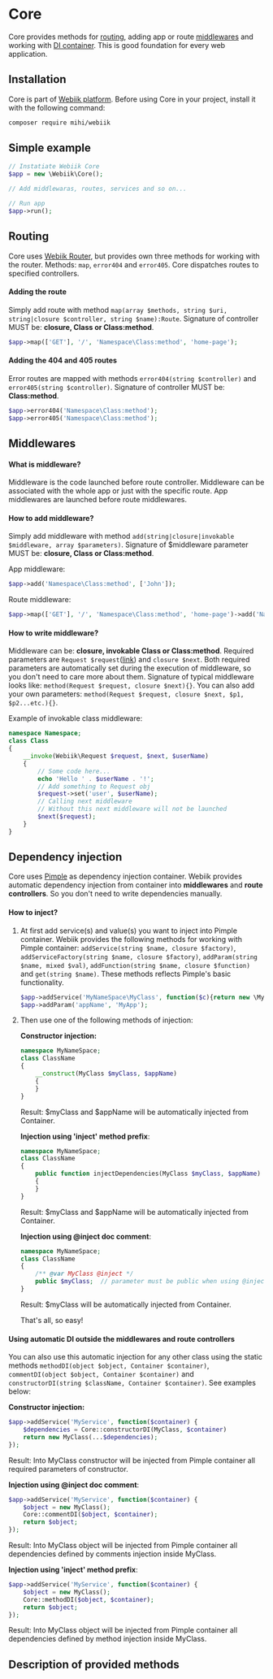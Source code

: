 # Core
Core provides methods for [routing](#routing), adding app or route [middlewares](#middlewares) and working with [DI container](#dependency-injection). This is good foundation for every web application.

## Installation
Core is part of [Webiik platform](readme.md). Before using Core in your project, install it with the following command:
```bash
composer require mihi/webiik
```

## Simple example
```php
// Instatiate Webiik Core
$app = new \Webiik\Core();

// Add middlewaras, routes, services and so on...

// Run app
$app->run();
```

## Routing
Core uses [Webiik Router](router.md), but provides own three methods for working with the router. Methods: `map`, `error404` and `error405`. Core dispatches routes to specified controllers.
   
#### Adding the route
Simply add route with method `map(array $methods, string $uri, string|closure $controller, string $name):Route`. Signature of controller MUST be: __closure, Class or Class:method__.  
```php
$app->map(['GET'], '/', 'Namespace\Class:method', 'home-page');
```

#### Adding the 404 and 405 routes
Error routes are mapped with methods `error404(string $controller)` and `error405(string $controller)`. Signature of controller MUST be: __Class:method__.
```php
$app->error404('Namespace\Class:method');
$app->error405('Namespace\Class:method');
```

## Middlewares

#### What is middleware?
Middleware is the code launched before route controller. Middleware can be associated with the whole app or just with the specific route. App middlewares are launched before route middlewares.

#### How to add middleware?
Simply add middleware with method `add(string|closure|invokable $middleware, array $parameters)`. Signature of $middleware parameter MUST be: __closure, Class or Class:method__. 

App middleware:
```php
$app->add('Namespace\Class:method', ['John']);
```

Route middleware:
```php
$app->map(['GET'], '/', 'Namespace\Class:method', 'home-page')->add('Namespace\Class', ['John']);
```

#### How to write middleware?
Middleware can be: __closure, invokable Class or Class:method__. Required parameters are `Request $request`([link](request.md)) and `closure $next`. Both required parameters are automatically set during the execution of middleware, so you don't need to care more about them. Signature of typical middleware looks like: `method(Request $request, closure $next){}`. You can also add your own parameters: `method(Request $request, closure $next, $p1, $p2...etc.){}`.

Example of invokable class middleware:
```php
namespace Namespace;
class Class
{
    __invoke(Webiik\Request $request, $next, $userName)
    {
        // Some code here...
        echo 'Hello ' . $userName . '!';
        // Add something to Request obj
        $request->set('user', $userName);
        // Calling next middleware
        // Without this next middleware will not be launched
        $next($request);       
    }
}
```

## Dependency injection
Core uses [Pimple](https://github.com/silexphp/Pimple) as dependency injection container. Webiik provides automatic dependency injection from container into __middlewares__ and __route controllers__. So you don't need to write dependencies manually.

#### How to inject?
1. At first add service(s) and value(s) you want to inject into Pimple container. Webiik provides the following methods for working with Pimple container: `addService(string $name, closure $factory)`, `addServiceFactory(string $name, closure $factory)`, `addParam(string $name, mixed $val)`, `addFunction(string $name, closure $function)` and `get(string $name)`. These methods reflects Pimple's basic functionality.
    ```php
    $app->addService('MyNameSpace\MyClass', function($c){return new \MyNameSpace\MyClass();});
    $app->addParam('appName', 'MyApp');
    ```

2. Then use one of the following methods of injection:

    __Constructor injection:__
    ```php 
    namespace MyNameSpace;
    class ClassName
    { 
        __construct(MyClass $myClass, $appName)
        {
        }
    }
    ```
    
    Result: $myClass and $appName will be automatically injected from Container.
    
    __Injection using 'inject' method prefix__:
    ```php 
    namespace MyNameSpace;
    class ClassName
    {
        public function injectDependencies(MyClass $myClass, $appName)
        {
        }
    }
    ```
    
    Result: $myClass and $appName will be automatically injected from Container.
    
    __Injection using @inject doc comment__:
    ```php 
    namespace MyNameSpace;
    class ClassName
    {
        /** @var MyClass @inject */
        public $myClass;  // parameter must be public when using @inject injection
    }
    ```
    
    Result: $myClass will be automatically injected from Container.
    
    That's all, so easy!

#### Using automatic DI outside the middlewares and route controllers
You can also use this automatic injection for any other class using the static methods `methodDI(object $object, Container $container)`, `commentDI(object $object, Container $container)` and `constructorDI(string $className, Container $container)`. See examples below:

__Constructor injection:__
```php
$app->addService('MyService', function($container) {
    $dependencies = Core::constructorDI(MyClass, $container)
    return new MyClass(...$dependencies);
});
```

Result: Into MyClass constructor will be injected from Pimple container all required parameters of constructor.

__Injection using @inject doc comment__:
```php
$app->addService('MyService', function($container) {
    $object = new MyClass();
    Core::commentDI($object, $container);
    return $object;
});
```

Result: Into MyClass object will be injected from Pimple container all dependencies defined by comments injection inside MyClass.

__Injection using 'inject' method prefix__:
```php
$app->addService('MyService', function($container) {
    $object = new MyClass();
    Core::methodDI($object, $container);
    return $object;
});
```

Result: Into MyClass object will be injected from Pimple container all dependencies defined by method injection inside MyClass.

## Description of provided methods
<!--Todo: description of provided methods-->